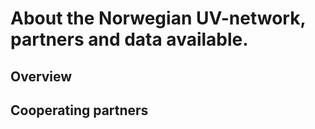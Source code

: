 # About the Norwegian UV-network, partners and data available.


## Overview

## Cooperating partners
